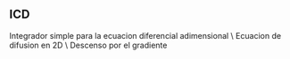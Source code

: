 ## ICD
Integrador simple para la ecuacion diferencial adimensional \\
Ecuacion de difusion en 2D \\
Descenso por el gradiente
